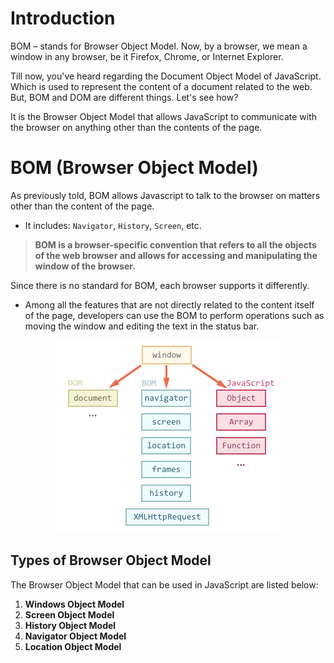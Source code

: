 # Introduction

BOM – stands for Browser Object Model. Now, by a browser, we mean a window in any browser, be it Firefox, Chrome, or Internet Explorer.

Till now, you've heard regarding the Document Object Model of JavaScript. Which is used to represent the content of a document related to the web. But, BOM and DOM are different things. Let's see how?

It is the Browser Object Model that allows JavaScript to communicate with the browser on anything other than the contents of the page.

# BOM (Browser Object Model)

As previously told, BOM allows Javascript to talk to the browser on matters other than the content of the page.

- It includes: `Navigator`, `History`, `Screen`, etc.

> **BOM is a browser-specific convention that refers to all the objects of the web browser and allows for accessing and manipulating the window of the browser.**

Since there is no standard for BOM, each browser supports it differently.

- Among all the features that are not directly related to the content itself of the page, developers can use the BOM to perform operations such as moving the window and editing the text in the status bar.

<div style="text-align: center">
    <img src="../000_images/BOM2.png"></img>
</div>

## Types of Browser Object Model

The Browser Object Model that can be used in JavaScript are listed below:

1. **Windows Object Model**
2. **Screen Object Model**
3. **History Object Model**
4. **Navigator Object Model**
5. **Location Object Model**
